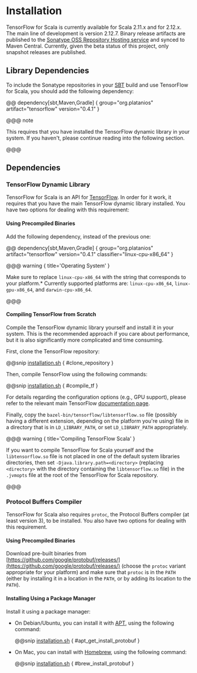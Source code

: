 # Installation

TensorFlow for Scala is currently available for Scala 
2.11.x and for 2.12.x. The main line of development is 
version 2.12.7. Binary release artifacts are published to 
the [Sonatype OSS Repository Hosting service](https://oss.sonatype.org/index.html#nexus-search;quick~platanios) 
and synced to Maven Central. Currently, given the beta 
status of this project, only snapshot releases are 
published.

## Library Dependencies

To include the Sonatype repositories in your 
[SBT](http://www.scala-sbt.org) build and use TensorFlow 
for Scala, you should add the following dependency:

@@ dependency[sbt,Maven,Gradle] {
  group="org.platanios"
  artifact="tensorflow"
  version="0.4.1"
}

@@@ note

This requires that you have installed the TensorFlow
dynamic library in your system. If you haven't, please
continue reading into the following section.

@@@

## Dependencies

### TensorFlow Dynamic Library

TensorFlow for Scala is an API for 
[TensorFlow](https://www.tensorflow.org). In order for it 
work, it requires that you have the main TensorFlow dynamic 
library installed. You have two options for dealing with 
this requirement:

#### Using Precompiled Binaries

Add the following dependency, instead of the previous one:

@@ dependency[sbt,Maven,Gradle] {
  group="org.platanios"
  artifact="tensorflow"
  version="0.4.1"
  classifier="linux-cpu-x86_64"
}

@@@ warning { title='Operating System' }

Make sure to replace `linux-cpu-x86_64` with the string
that corresponds to your platform.* Currently supported
platforms are: `linux-cpu-x86_64`, `linux-gpu-x86_64`, and
`darwin-cpu-x86_64`.

@@@

#### Compiling TensorFlow from Scratch

Compile the TensorFlow dynamic library yourself and install
it in your system. This is the recommended approach if you
care about performance, but it is also significantly more
complicated and time consuming.

First, clone the TensorFlow repository:

@@snip [installation.sh](/docs/src/main/scala/installation.sh) { #clone_repository }

Then, compile TensorFlow using the following commands:

@@snip [installation.sh](/docs/src/main/scala/installation.sh) { #compile_tf }

For details regarding the configuration options (e.g., GPU
support), please refer to the relevant main TensorFlow
[documentation page](https://www.tensorflow.org/install/install_sources).

Finally, copy the `bazel-bin/tensorflow/libtensorflow.so`
file (possibly having a different extension, depending on
the platform you're using) file in a directory that is in
`LD_LIBRARY_PATH`, or set `LD_LIBRARY_PATH` appropriately.

@@@ warning { title='Compiling TensorFlow Scala' }

If you want to compile TensorFlow for Scala
yourself and the `libtensorflow.so` file is not placed in
one of the default system libraries directories, then set
`-Djava.library.path=<directory>` (replacing `<directory>`
with the directory containing the `libtensorflow.so` file)
in the `.jvmopts` file at the root of the TensorFlow for
Scala repository.

@@@

### Protocol Buffers Compiler

TensorFlow for Scala also requires `protoc`, the Protocol
Buffers compiler (at least version 3), to be installed. You
also have two options for dealing with this requirement.

#### Using Precompiled Binaries

Download pre-built binaries from
[https://github.com/google/protobuf/releases/](https://github.com/google/protobuf/releases/)
(choose the `protoc` variant appropriate for your platform)
and make sure that `protoc` is in the `PATH` (either by
installing it in a location in the `PATH`, or by adding its
location to the `PATH`).

#### Installing Using a Package Manager

Install it using a package manager:

  - On Debian/Ubuntu, you can install it with
    [APT](https://help.ubuntu.com/community/AptGet), using
    the following command:

    @@snip [installation.sh](/docs/src/main/scala/installation.sh) { #apt_get_install_protobuf }

  - On Mac, you can install with
    [Homebrew](https://brew.sh), using the following
    command:

    @@snip [installation.sh](/docs/src/main/scala/installation.sh) { #brew_install_protobuf }
